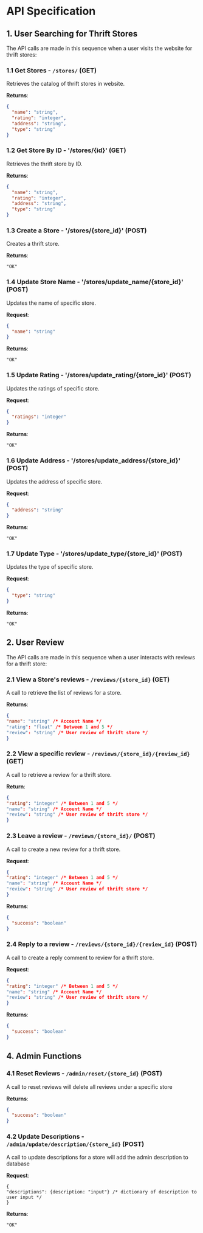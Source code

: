 # API Specification

## 1. User Searching for Thrift Stores

The API calls are made in this sequence when a user visits the website for thrift stores:

### 1.1 Get Stores - `/stores/` (GET)

Retrieves the catalog of thrift stores in website.

**Returns**:

```json
{
  "name": "string",
  "rating": "integer",
  "address": "string",
  "type": "string"
}
```

### 1.2 Get Store By ID - '/stores/{id}' (GET)

Retrieves the thrift store by ID.

**Returns**:

```json
{
  "name": "string",
  "rating": "integer",
  "address": "string",
  "type": "string"
}
```

### 1.3 Create a Store - '/stores/{store_id}' (POST)

Creates a thrift store.

**Returns**:

```
"OK"
```

### 1.4 Update Store Name - '/stores/update_name/{store_id}' (POST)

Updates the name of specific store.

**Request**:

```json
{
  "name": "string"
}
```

**Returns**:

```
"OK"
```

### 1.5 Update Rating - '/stores/update_rating/{store_id}' (POST)

Updates the ratings of specific store.

**Request**:

```json
{
  "ratings": "integer"
}
```

**Returns**:

```
"OK"
```

### 1.6 Update Address - '/stores/update_address/{store_id}' (POST)

Updates the address of specific store.

**Request**:

```json
{
  "address": "string"
}
```

**Returns**:

```
"OK"
```

### 1.7 Update Type - '/stores/update_type/{store_id}' (POST)

Updates the type of specific store.

**Request**:

```json
{
  "type": "string"
}
```

**Returns**:

```
"OK"
```

## 2. User Review

The API calls are made in this sequence when a user interacts with reviews for a thrift store:

### 2.1 View a Store's reviews - `/reviews/{store_id}` (GET)

A call to retrieve the list of reviews for a store.

**Returns**:

```json
{
"name": "string" /* Account Name */
"rating": "float" /* Between 1 and 5 */
"review": "string" /* User review of thrift store */
}
```

### 2.2 View a specific review - `/reviews/{store_id}/{review_id}` (GET)

A call to retrieve a review for a thrift store.

**Return**:

```json
{
"rating": "integer" /* Between 1 and 5 */
"name": "string" /* Account Name */
"review": "string" /* User review of thrift store */
}
```

### 2.3 Leave a review - `/reviews/{store_id}/` (POST)

A call to create a new review for a thrift store.

**Request**:

```json
{
"rating": "integer" /* Between 1 and 5 */
"name": "string" /* Account Name */
"review": "string" /* User review of thrift store */
}
```

**Returns**:

```json
{
  "success": "boolean"
}
```

### 2.4 Reply to a review - `/reviews/{store_id}/{review_id}` (POST)

A call to create a reply comment to review for a thrift store.

**Request**:

```json
{
"rating": "integer" /* Between 1 and 5 */
"name": "string" /* Account Name */
"review": "string" /* User review of thrift store */
}
```

**Returns**:

```json
{
  "success": "boolean"
}
```

## 4. Admin Functions

### 4.1 Reset Reviews - `/admin/reset/{store_id}` (POST)

A call to reset reviews will delete all reviews under a specific store

**Returns**:

```json
{
  "success": "boolean"
}
```

### 4.2 Update Descriptions - `/admin/update/description/{store_id}` (POST)

A call to update descriptions for a store will add the admin description to database

**Request**:

```param
{
"descriptions": {description: "input"} /* dictionary of description to user input */
}
```

**Returns**:

```
"OK"
```
